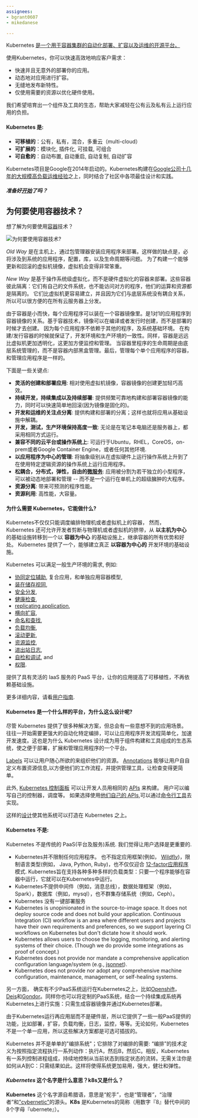```yaml
---
assignees:
- bgrant0607
- mikedanese

---
```



Kubernetes [是一个用于容器集群的自动化部署、扩容以及运维的开源平台。](http://www.slideshare.net/BrianGrant11/wso2con-us-2015-kubernetes-a-platform-for-automating-deployment-scaling-and-operations)

使用Kubernetes，你可以快速高效地响应客户需求：

 - 快速并且无意外的部署你的应用。
 - 动态地对应用进行扩容。
 - 无缝地发布新特性。
 - 仅使用需要的资源以优化硬件使用。

我们希望培育出一个组件及工具的生态，帮助大家减轻在公有云及私有云上运行应用的负担。

#### Kubernetes 是:

* **可移植的**：公有，私有，混合，多重云（multi-cloud）
* **可扩展的**：模块化, 插件化, 可挂载, 可组合
* **可自愈的**：自动布置, 自动重启, 自动复制, 自动扩容

Kubernetes项目是Google在2014年启动的。Kubernetes构建在[Google公司十几年的大规模高负载运维经验](https://research.google.com/pubs/pub43438.html)之上，同时结合了社区中各项最佳设计和实践。

##### 准备好[开始](/docs/getting-started-guides/)了吗？

## 为何要使用容器技术？

想了解为何要使用[容器](http://aucouranton.com/2014/06/13/linux-containers-parallels-lxc-openvz-docker-and-more/)技术？

![为何要使用容器技术?](/images/docs/why_containers.svg)

*Old Way* 是在主机上，通过包管理器安装应用程序来部署。这样做的缺点是，必将涉及到系统的应用程序，配置，库，以及生命周期等问题。
为了构建一个能够更新和回滚的虚拟机镜像，虚拟机会变得非常笨重。

*New Way* 是基于操作系统级虚拟化，而不是硬件虚拟化的容器来部署。这些容器彼此隔离：它们有自己的文件系统，也不能访问对方的程序，他们的运算和资源都是隔离的。
它们比虚拟机更容易建立，并且因为它们与底层系统没有耦合关系，所以可以很方便的在所有云服务器上分发。


由于容器是小而快，每个应用程序可以装在一个容器镜像里。是1对1的应用程序到容器镜像的关系。基于容器技术，镜像可以在编译或者发行时创建，而不是部署的时候才去创建。 因为每个应用程序不依赖于其他的程序，及系统基础环境。
在构建/发行容器的时候就保证了，开发环境和生产环境的一致性。同样，容器是远远比虚拟机更加透明化，这更加方便监控和管理。
当容器里程序的生命周期是由底层系统管理的，而不是容器内部黑盒管理。最后，管理每个单个应用程序的容器，和管理应用程序是一样的。

下面是一些关键点:

* **灵活的创建和部署应用**:
    相对使用虚拟机镜像，容器镜像的创建更加轻巧高效。
* **持续开发，持续集成以及持续部署**:
    提供频繁可靠地构建和部署容器镜像的能力，同时可以快速简单地回滚(因为镜像是固化的)。
* **开发和运维的关注点分离**:
    提供构建和部署的分离；这样也就将应用从基础设施中解耦。
* **开发，测试，生产环境保持高度一致**:
    无论是在笔记本电脑还是服务器上，都采用相同方式运行。
* **兼容不同的云平台或操作系统上**:
    可运行于Ubuntu，RHEL，CoreOS，on-prem或者Google Container Engine，或者任何其他环境.
* **以应用程序为中心的管理**:
    将抽象级别从在虚拟硬件上运行操作系统上升到了在使用特定逻辑资源的操作系统上运行应用程序。
* **松耦合，分布式，弹性，自由的[微服务](http://martinfowler.com/articles/microservices.html)**:
    应用被分割为若干独立的小型程序，可以被动态地部署和管理 -- 而不是一个运行在单机上的超级臃肿的大程序。
* **资源分离**:
    带来可预测的程序性能。
* **资源利用**:
    高性能，大容量。

#### 为什么需要 Kubernetes，它能做什么?

Kubernetes不仅仅只能调度编排物理机或者虚拟机上的容器， 然而，Kubernetes 还可允许开发者剪断与物理机或者虚拟机的脐带，从 **以主机为中心** 的基础设施转移到一个以 **容器为中心** 的基础设施上，继承容器的所有优势和好处。
Kubernetes 提供了一个，能够建立真正 **以容器为中心的** 开发环境的基础设施。

Kubernetes 可以满足一般生产环境的需求, 例如:

* [协同定位辅助](/docs/user-guide/pods/), 复合应用，和单独应用容器模型,
* [装在储存视同](/docs/user-guide/volumes/),
* [安全分发](/docs/user-guide/secrets/),
* [健康检查](/docs/user-guide/production-pods/#liveness-and-readiness-probes-aka-health-checks),
* [replicating application](/docs/user-guide/replication-controller/),
* [横向扩容](/docs/user-guide/horizontal-pod-autoscaling/),
* [命名和查找](/docs/user-guide/connecting-applications/),
* [负载均衡](/docs/user-guide/services/),
* [滚动更新](/docs/user-guide/update-demo/),
* [资源监控](/docs/user-guide/monitoring/),
* [进出站日志](/docs/user-guide/logging/),
* [自检和调试](/docs/user-guide/introspection-and-debugging/), and
* [权限](/docs/admin/authorization/).

提供了具有灵活的 IaaS 服务的 PaaS 平台，让你的应用提高了可移植性，不再依赖基础设施。

更多详细内容，请看[用户指南](/docs/user-guide/).

#### Kubernetes 是一个什么样的平台，为什么这么设计呢?

尽管 Kubernetes 提供了很多种解决方案，但总会有一些意想不到的应用场景。
往往一开始需要更强大的自动化特定编排，可以让应用程序开发流程简单化，加速开发速度。这也是为什么 Kubernetes 设计成为用于组件构建和工具组成的生态系统，使之便于部署，扩展和管理应用程序的一个平台。

[Labels](/docs/user-guide/labels/) 可以让用户随心所欲的来组织他们的资源。
[Annotations](/docs/user-guide/annotations/) 能够让用户自自定义布置资源信息,以方便他们的工作流程，并提供管理工具，让检查变得更简单。

此外, [Kubernetes 控制面板](/docs/admin/cluster-components) 可以让开发人员用相同的 [APIs](/docs/api/) 来构建。
用户可以编写自己的控制器，调度等。
如果选择使用[他们自己的 APIs](https://github.com/kubernetes/kubernetes/blob/{{page.githubbranch}}/docs/design/extending-api.md),可以通过[命令行工具](/docs/user-guide/kubectl-overview/)去实现。

这样的[设计](https://github.com/kubernetes/kubernetes/blob/{{page.githubbranch}}/docs/design/principles.md)使其他系统可以打造在 Kubernetes 之上。

#### Kubernetes 不是:

Kubernetes 不是传统的 PaaS(平台及服务)系统. 我们觉得让用户选择是更重要的.

* Kubernetes并不限制任何应用程序。 也不指定应用框架(例如， [Wildfly](http://wildfly.org/))，限制语言类型(例如， Java, Python, Ruby)，也不仅仅迎合 [12-factor应用程序](http://12factor.net/)模式. Kubernetes旨在支持各种多种多样的负载类型：只要一个程序能够在容器中运行，它就可以在Kubernetes中运行。
* Kubernetes不提供中间件（例如，消息总线），数据处理框架（例如，Spark），数据库（例如，mysql），也不群集存储系统（例如，Ceph）。
* Kubernetes 没有一键部署服务
* Kubernetes is unopinionated in the source-to-image space. It does not deploy source code and does not build your application. Continuous Integration (CI) workflow is an area where different users and projects have their own requirements and preferences, so we support layering CI workflows on Kubernetes but don't dictate how it should work.
* Kubernetes allows users to choose the logging, monitoring, and alerting systems of their choice. (Though we do provide some integrations as proof of concept.)
* Kubernetes does not provide nor mandate a comprehensive application configuration language/system (e.g., [jsonnet](https://github.com/google/jsonnet)).
* Kubernetes does not provide nor adopt any comprehensive machine configuration, maintenance, management, or self-healing systems.

另一方面， 确实有不少PaaS系统运行在Kubernetes之上，比如[Openshift](https://github.com/openshift/origin)， [Deis](http://deis.io/)和[Gondor](https://gondor.io/)。同样你也可以将定制的PaaS系统，结合一个持续集成系统再Kubernetes上进行实施：只需生成容器镜像并通过Kubernetes部署。

由于Kubernetes运行再应用层而不是硬件层，所以它提供了一些一般PaaS提供的功能，比如部署，扩容，负载均衡，日志，监控，等等。无论如何，Kubernetes不是一个单一应用，所以这些解决方案都是可选可插拔的。

Kubernetes 并不是单单的"编排系统"；它排除了对编排的需要:
“编排”的技术定义为按照指定流程执行一系列动作：执行A，然后B，然后C。相反，Kubernetes有一系列控制进程组成，持续地控制从当前状态到指定状态的流转。无需关注你是如何从A到C：只需结果如此。这样将使得系统更加易用，强大，健壮和弹性。

#### *Kubernetes* 这个名字是什么意思？k8s又是什么？

**Kubernetes** 这个名字源自希腊语，意思是“舵手”，也是“管理者”，“治理者”和["cybernetic"](http://www.etymonline.com/index.php?term=cybernetics)的源头。**K8s** 是Kubernetes的简称（用数字『8』替代中间的8个字母『ubernete』）。

